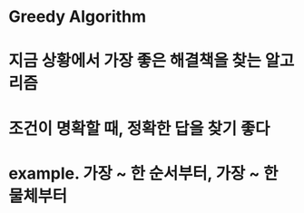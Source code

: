 # Greedy Algorithm
#
# 지금 상황에서 가장 좋은 해결책을 찾는 알고리즘
# 조건이 명확할 때, 정확한 답을 찾기 좋다
# example. 가장 ~ 한 순서부터, 가장 ~ 한 물체부터